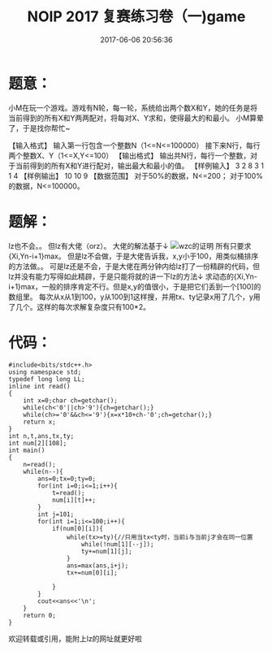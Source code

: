 ﻿---
title: NOIP 2017 复赛练习卷（一)game
date: 2017-06-06 20:56:36
tags:
---
# 题意：
小M在玩一个游戏。游戏有N轮，每一轮，系统给出两个数X和Y，她的任务是将当前得到的所有X和Y两两配对，将每对X、Y求和，使得最大的和最小。
小M算晕了，于是找你帮忙~ 
<!--more-->
【输入格式】
输入第一行包含一个整数N（1<=N<=100000）
接下来N行，每行两个整数X、Y（1<=X,Y<=100） 
【输出格式】
输出共N行，每行一个整数，对于当前得到的所有X和Y进行配对，输出最大和最小的值。 
【样例输入】 
3 
2 8 
3 1 
1 4
【样例输出】
10 
10 
9
【数据范围】
对于50%的数据，N<=200； 
对于100%的数据，N<=100000。
# 题解：
lz也不会。。
但lz有大佬（orz）。
大佬的解法基于↓
![wzc的证明](http://a2.qpic.cn/psb?/V12v3Sbo0PUdJT/5g8Ftm2RHqZFWPXg5BqRO1WEhg*7doeFNTa.oR1INCo!/c/dHUAAAAAAAAA&ek=1&kp=1&pt=0&bo=VQOAAoAHoAURGNk!&tm=1496750400&sce=60-2-2&rf=0-0)
所有只要求{Xi,Yn-i+1}max。
但是lz不会做，于是大佬告诉我，x,y小于100，用类似桶排序的方法做。。
可是lz还是不会，于是大佬在两分钟内给lz打了一份精辟的代码，但lz并没有能力写得如此精辟，于是只能将就的讲一下lz的方法↓
求动态的{Xi,Yn-i+1}max，一般的排序肯定不行。但是x,y的值很小，于是把它们丢到一个[100]的数组里。
每次从x从1到100，y从100到1这样搜，并用tx、ty记录x用了几个，y用了几个。这样的每次求解复杂度只有100*2。
# 代码：
```
#include<bits/stdc++.h>
using namespace std;
typedef long long LL;
inline int read()
{
    int x=0;char ch=getchar();
    while(ch<'0'||ch>'9'){ch=getchar();}
    while(ch>='0'&&ch<='9'){x=x*10+ch-'0';ch=getchar();}
    return x;
}
int n,t,ans,tx,ty;
int num[2][108];
int main()
{
	n=read();
	while(n--){
		ans=0;tx=0;ty=0;
		for(int i=0;i<=1;i++){
			t=read();
			num[i][t]++;
		}
		int j=101;
		for(int i=1;i<=100;i++){
			if(num[0][i]){
				while(tx>=ty){//只用当tx<ty时，当前i与当前j才会在同一位置
					while(!num[1][--j]);
					ty+=num[1][j];
				}
				ans=max(ans,i+j);
				tx+=num[0][i];
				
			}
		}
		cout<<ans<<'\n';
	}
    return 0;
}
```
欢迎转载或引用，能附上lz的网址就更好啦
